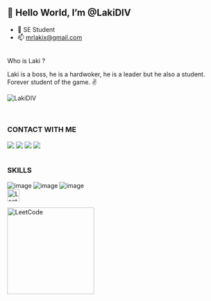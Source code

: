 ## 👋 Hello World, I’m @LakiDIV
- 👀 SE Student
- 📫 mrlakix@gmail.com

</br>
Who is Laki ?  

Laki is a boss, he is a hardwoker, he is a leader but he also a student.  
Forever student of the game. ✌️


<p align="left"> <img src="https://komarev.com/ghpvc/?username=LakiDIV" alt="LakiDIV" /> </p> <br />


<!---
LakiDIV/LakiDIV is a ✨ special ✨ repository because its `README.md` (this file) appears on your GitHub profile.
You can click the Preview link to take a look at your changes.
--->
### CONTACT WITH ME
<div align="left">
<a href="https://www.instagram.com/mr_laki__/"><img align="center" src="https://img.shields.io/badge/INSTAGRAM-C841AC?style=for-the-badge&logo=instagram&logoColor=white"></a>
<a href="https://www.linkedin.com/in/xlaki/"><img align="center" src="https://img.shields.io/badge/LINKEDIN-1666C2?style=for-the-badge&logo=linkedin&logoColor=white"></a>
<a href="https://www.facebook.com/izlaki"> <img align="center" src="https://img.shields.io/badge/FACEBOOK-1666C2?style=for-the-badge&logo=facebook&logoColor=white"></a>
<a href="https://www.youtube.com/@xlakidiv"> <img align="center" src="https://img.shields.io/badge/YOUTUBE-ed3833?style=for-the-badge&logo=youtube&logoColor=white"></a> 
</div>
<br />

### SKILLS
![image](https://user-images.githubusercontent.com/51769692/201214342-4202eeb4-023a-4b6a-b34d-d00f6fce9a95.png)
![image](https://user-images.githubusercontent.com/51769692/201214357-d25f232f-0942-4060-b970-e3a5cd23ff25.png)
![image](https://user-images.githubusercontent.com/51769692/201214417-b55ff25a-dff4-471c-aef2-73b5fa3451e5.png)
<br/>
<img alt="LeetCode" height="28px" src="https://pboverflow.programadoresbrasil.com.br/uploads/default/original/2X/d/d9dc004be53fe32b9a9e97208cce02e9d64ffb3b.jpeg" /></a>

<!-- ![image](https://user-images.githubusercontent.com/51769692/201214367-ec7e69c5-195c-4efa-a429-6c27d371e278.png)
![image](https://user-images.githubusercontent.com/51769692/201214383-ac979fec-4e17-4506-a53a-f07ea4df9c7f.png)
![image](https://user-images.githubusercontent.com/51769692/201214399-2b1a8b6a-eff0-4e43-b477-86861757d7f7.png) -->

<a href="https://leetcode.com/LakiDIV/"> <img alt="LeetCode" width="200px" src="https://user-images.githubusercontent.com/51769692/201215829-5367859a-9381-4fda-8458-3a6b63c7f823.png" /></a>

